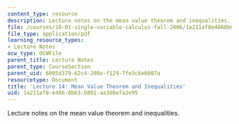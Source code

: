 ```yaml
---
content_type: resource
description: Lecture notes on the mean value theorem and inequalities.
file: /courses/18-01-single-variable-calculus-fall-2006/1a211af8e4860b63b801aa3d6e7a2e95_lec14.pdf
file_type: application/pdf
learning_resource_types:
- Lecture Notes
ocw_type: OCWFile
parent_title: Lecture Notes
parent_type: CourseSection
parent_uid: 6005d379-62c4-200a-f129-7fe3c6e6007a
resourcetype: Document
title: 'Lecture 14: Mean Value Theorem and Inequalities'
uid: 1a211af8-e486-0b63-b801-aa3d6e7a2e95
---
```

Lecture notes on the mean value theorem and inequalities.

